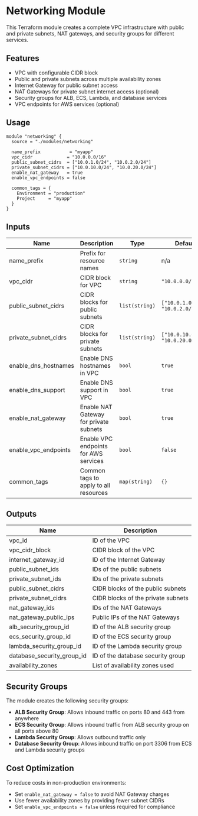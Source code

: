 # Networking Module

This Terraform module creates a complete VPC infrastructure with public and private subnets, NAT gateways, and security groups for different services.

## Features

- VPC with configurable CIDR block
- Public and private subnets across multiple availability zones
- Internet Gateway for public subnet access
- NAT Gateways for private subnet internet access (optional)
- Security groups for ALB, ECS, Lambda, and database services
- VPC endpoints for AWS services (optional)

## Usage

```hcl
module "networking" {
  source = "./modules/networking"

  name_prefix           = "myapp"
  vpc_cidr             = "10.0.0.0/16"
  public_subnet_cidrs  = ["10.0.1.0/24", "10.0.2.0/24"]
  private_subnet_cidrs = ["10.0.10.0/24", "10.0.20.0/24"]
  enable_nat_gateway   = true
  enable_vpc_endpoints = false

  common_tags = {
    Environment = "production"
    Project     = "myapp"
  }
}
```

## Inputs

| Name | Description | Type | Default | Required |
|------|-------------|------|---------|:--------:|
| name_prefix | Prefix for resource names | `string` | n/a | yes |
| vpc_cidr | CIDR block for VPC | `string` | `"10.0.0.0/16"` | no |
| public_subnet_cidrs | CIDR blocks for public subnets | `list(string)` | `["10.0.1.0/24", "10.0.2.0/24"]` | no |
| private_subnet_cidrs | CIDR blocks for private subnets | `list(string)` | `["10.0.10.0/24", "10.0.20.0/24"]` | no |
| enable_dns_hostnames | Enable DNS hostnames in VPC | `bool` | `true` | no |
| enable_dns_support | Enable DNS support in VPC | `bool` | `true` | no |
| enable_nat_gateway | Enable NAT Gateway for private subnets | `bool` | `true` | no |
| enable_vpc_endpoints | Enable VPC endpoints for AWS services | `bool` | `false` | no |
| common_tags | Common tags to apply to all resources | `map(string)` | `{}` | no |

## Outputs

| Name | Description |
|------|-------------|
| vpc_id | ID of the VPC |
| vpc_cidr_block | CIDR block of the VPC |
| internet_gateway_id | ID of the Internet Gateway |
| public_subnet_ids | IDs of the public subnets |
| private_subnet_ids | IDs of the private subnets |
| public_subnet_cidrs | CIDR blocks of the public subnets |
| private_subnet_cidrs | CIDR blocks of the private subnets |
| nat_gateway_ids | IDs of the NAT Gateways |
| nat_gateway_public_ips | Public IPs of the NAT Gateways |
| alb_security_group_id | ID of the ALB security group |
| ecs_security_group_id | ID of the ECS security group |
| lambda_security_group_id | ID of the Lambda security group |
| database_security_group_id | ID of the database security group |
| availability_zones | List of availability zones used |

## Security Groups

The module creates the following security groups:

- **ALB Security Group**: Allows inbound traffic on ports 80 and 443 from anywhere
- **ECS Security Group**: Allows inbound traffic from ALB security group on all ports above 80
- **Lambda Security Group**: Allows outbound traffic only
- **Database Security Group**: Allows inbound traffic on port 3306 from ECS and Lambda security groups

## Cost Optimization

To reduce costs in non-production environments:

- Set `enable_nat_gateway = false` to avoid NAT Gateway charges
- Use fewer availability zones by providing fewer subnet CIDRs
- Set `enable_vpc_endpoints = false` unless required for compliance